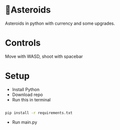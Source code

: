﻿# 🌟Asteroids

Asteroids in python with currency and some upgrades.


# Controls

Move with WASD, shoot with spacebar


# Setup

- Install Python
- Download repo
- Run this in terminal

~~~bash

pip install -r requirements.txt

~~~

- Run main.py
